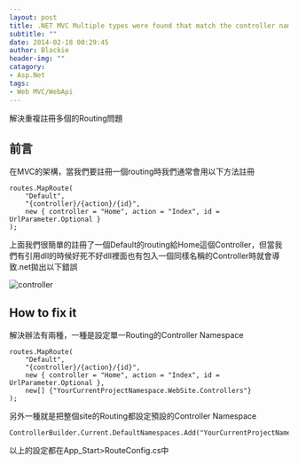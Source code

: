 ```yaml
---
layout: post
title: .NET MVC Multiple types were found that match the controller named 'XXX'
subtitle: ""
date: 2014-02-18 00:29:45
author: Blackie
header-img: ""
catagory:
- Asp.Net
tags:
- Web MVC/WebApi
---
```


解決重複註冊多個的Routing問題

<!-- More -->

## 前言

在MVC的架構，當我們要註冊一個routing時我們通常會用以下方法註冊

	routes.MapRoute(
	    "Default",
	    "{controller}/{action}/{id}",
	    new { controller = "Home", action = "Index", id = UrlParameter.Optional }
	);

上面我們很簡單的註冊了一個Default的routing給Home這個Controller，但當我們有引用dll的時候好死不好dll裡面也有包入一個同樣名稱的Controller時就會導致.net拋出以下錯誤

![controller](https://dl.dropboxusercontent.com/u/20925528/%E6%8A%80%E8%A1%93Blog/blogs/20140219/controller.png)

## How to fix it

解決辦法有兩種，一種是設定單一Routing的Controller Namespace

	routes.MapRoute(
	    "Default",
	    "{controller}/{action}/{id}",
	    new { controller = "Home", action = "Index", id = UrlParameter.Optional },
		new[] {"YourCurrentProjectNamespace.WebSite.Controllers"}
	);

另外一種就是把整個site的Routing都設定預設的Controller Namespace

	ControllerBuilder.Current.DefaultNamespaces.Add("YourCurrentProjectNamespace.WebSite.Controllers");

以上的設定都在App_Start>RouteConfig.cs中
